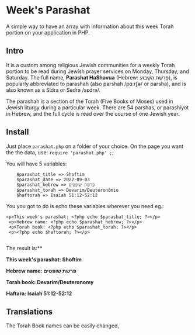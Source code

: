 # Week's Parashat
A simple way to have an array with information about this week Torah portion on your application in PHP.

## Intro
It is a custom among religious Jewish communities for a weekly Torah portion to be read during Jewish prayer services on Monday, Thursday, and Saturday. The full name, **Parashat HaShavua** (Hebrew: פָּרָשַׁת הַשָּׁבוּעַ), is popularly abbreviated to parashah (also parshah /pɑːrʃə/ or parsha), and is also known as a Sidra or Sedra /sɛdrə/.

The parashah is a section of the Torah (Five Books of Moses) used in Jewish liturgy during a particular week. There are 54 parshas, or parashiyot in Hebrew, and the full cycle is read over the course of one Jewish year.

## Install

Just place `parashat.php` on a folder of your choice.
On the page you want the the data, use:
` require 'parashat.php' ; `;

You will have 5 variables:
```
    $parashat_title => Shoftim
    $parashat_date => 2022-09-03
    $parashat_hebrew => פרשת שופטים
    $parashat_torah => Devarim/Deuteronômio
    $haftorah => Isaiah 51:12-52:12

```

You you got to do is echo these variables wherever you need eg.:
```
<p>This week's parashat: <?php echo $parashat_title; ?></p>
 <p>Hebrew name: <?php echo $parashat_hebrew; ?></p>
 <p>Torah book: <?php echo $parashat_torah; ?></p>
 <p><?php echo $haftorah; ?></p>
 
```
The result is:**

**This week's parashat: Shoftim**

**Hebrew name: פרשת שופטים**

**Torah book: Devarim/Deuteronomy**

**Haftara: Isaiah 51:12-52:12**



## Translations
The Torah Book names can be easily changed, 


